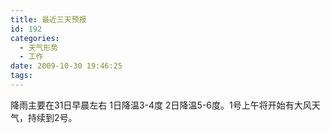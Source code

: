 ```yaml
---
title: 最近三天预报
id: 192
categories:
  - 天气形势
  - 工作
date: 2009-10-30 19:46:25
tags:
---
```


降雨主要在31日早晨左右
1日降温3-4度 2日降温5-6度。1号上午将开始有大风天气，持续到2号。